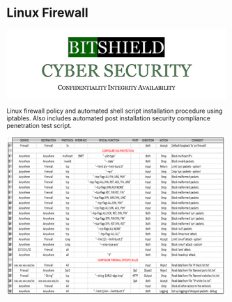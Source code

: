 # Linux Firewall

![Screenshot](Logo.png)

Linux firewall policy and automated shell script installation procedure using iptables. Also includes automated post installation security compliance penetration test script.

![Screenshot](Iptables.png)


